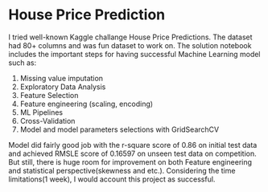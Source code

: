 # House Price Prediction

I tried well-known Kaggle challange House Price Predictions. The dataset had 80+ columns and was fun dataset to work on. The solution notebook includes the important steps for having successful Machine Learning model such as:
  1) Missing value imputation
  2) Exploratory Data Analysis
  3) Feature Selection
  4) Feature engineering (scaling, encoding) 
  5) ML Pipelines
  6) Cross-Validation
  7) Model and model parameters selections with GridSearchCV 

Model did fairly good job with the r-square score of 0.86 on initial test data and achieved RMSLE score of 0.16597 on unseen test data on competition. But still, there is huge room for improvement on both Feature engineering and statistical perspective(skewness and etc.). Considering the time limitations(1 week), I would account this project as successful.

